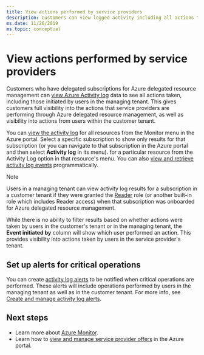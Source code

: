 ```yaml
---
title: View actions performed by service providers
description: Customers can view logged activity including all actions taken by users in a managing tenant.
ms.date: 11/26/2019
ms.topic: conceptual
---
```


# View actions performed by service providers

Customers who have delegated subscriptions for Azure delegated resource management can [view Azure Activity log](https://docs.microsoft.com/azure/azure-monitor/platform/activity-logs-overview) data to see all actions taken, including those initiated by users in the managing tenant. This gives customers full visibility into the actions that service providers are performing through Azure delegated resource management, as well as visibility into actions from users within the customer tenant.

You can [view the activity log](https://docs.microsoft.com/azure/azure-monitor/platform/activity-logs-overview#view-the-activity-log) for all resources from the Monitor menu in the Azure portal. Select a specific subscription to show only results for that subscription (or you can navigate to that subscription in the Azure portal and then select **Activity log** in its menu). for a particular resource from the Activity Log option in that resource's menu. You can also [view and retrieve activity log events](https://docs.microsoft.com/azure/azure-monitor/platform/activity-log-view) programmatically.

> [!NOTE]
> Users in a managing tenant can view activity log results for a subscription in a customer tenant if they were granted the [Reader](https://docs.microsoft.com/azure/role-based-access-control/built-in-roles#reader) role (or another built-in role which includes Reader access) when that subscription was onboarded for Azure delegated resource management.

While there is no ability to filter results based on whether actions were taken by users in the customer's tenant or in the managing tenant, the **Event initiated by** column will show which user performed an action. This provides visibility into actions taken by users in the service provider's tenant.

## Set up alerts for critical operations

You can create [activity log alerts](https://docs.microsoft.com/azure/azure-monitor/platform/activity-log-alerts) to be notified when critical operations are performed. These alerts will include operations performed by users in the managing tenant as well as in the customer tenant. For more info, see [Create and manage activity log alerts](https://docs.microsoft.com/azure/azure-monitor/platform/alerts-activity-log).

## Next steps

- Learn more about [Azure Monitor](https://docs.microsoft.com/azure/azure-monitor/).
- Learn how to [view and manage service provider offers](view-manage-service-providers.md) in the Azure portal.